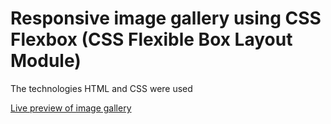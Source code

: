 # Responsive image gallery using CSS Flexbox (CSS Flexible Box Layout Module)

The technologies HTML and CSS were used

<a href="https://developer-vs.github.io/image_gallery_2/" target="_blank">Live preview of image gallery</a>
